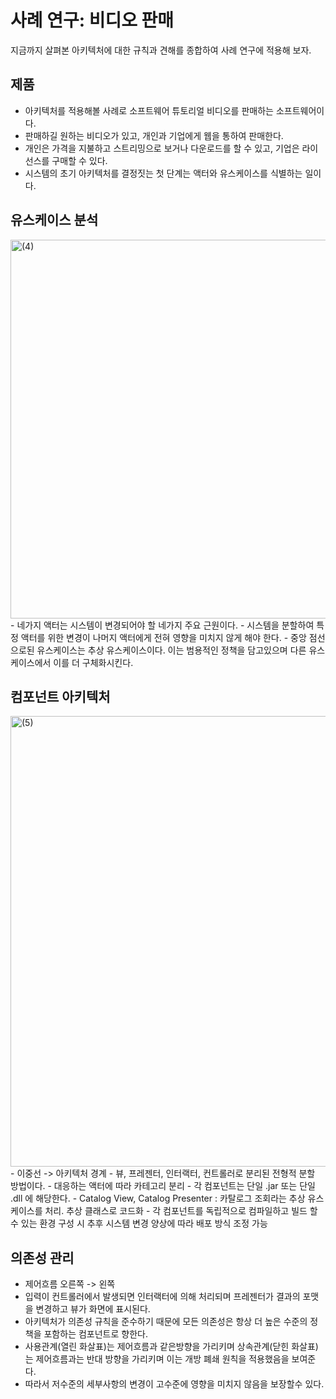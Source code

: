 # 사례 연구: 비디오 판매
 지금까지 살펴본 아키텍처에 대한 규칙과 견해를 종합하여 사례 연구에 적용해 보자.
 
 ## 제품
  - 아키텍처를 적용해볼 사례로 소프트웨어 튜토리얼 비디오를 판매하는 소프트웨어이다.
  - 판매하길 원하는 비디오가 있고, 개인과 기업에게 웹을 통하여 판매한다. 
  - 개인은 가격을 지불하고 스트리밍으로 보거나 다운로드를 할 수 있고, 기업은 라이선스를 구매할 수 있다.
  - 시스템의 초기 아키텍처를 결정짓는 첫 단계는 액터와 유스케이스를 식별하는 일이다.

## 유스케이스 분석
<img width="606" alt="(4)" src="https://user-images.githubusercontent.com/50142323/151648988-34aa4cdf-d406-493f-8f7f-895c564b49fa.png">
 - 네가지 액터는 시스템이 변경되어야 할 네가지 주요 근원이다.
 - 시스템을 분할하여 특정 액터를 위한 변경이 나머지 액터에게 전혀 영향을 미치지 않게 해야 한다.
 - 중앙 점선으로된 유스케이스는 추상 유스케이스이다. 이는 범용적인 정책을 담고있으며 다른 유스케이스에서 이를 더 구체화시킨다.

## 컴포넌트 아키텍처

<img width="721" alt="(5)" src="https://user-images.githubusercontent.com/50142323/151649166-9c53a75b-7443-40a4-bcb2-9de726032469.png">
 - 이중선 -> 아키텍처 경계
 - 뷰, 프레젠터, 인터랙터, 컨트롤러로 분리된 전형적 분할 방법이다.
 - 대응하는 액터에 따라 카테고리 분리
 - 각 컴포넌트는 단일 .jar 또는 단일 .dll 에 해당한다.
 - Catalog View, Catalog Presenter : 카탈로그 조회라는 추상 유스케이스를 처리. 추상 클래스로 코드화
 - 각 컴포넌트를 독립적으로 컴파일하고 빌드 할 수 있는 환경 구성 시 추후 시스템 변경 양상에 따라 배포 방식 조정 가능

## 의존성 관리
 - 제어흐름 오른쪽 -> 왼쪽
 - 입력이 컨트롤러에서 발생되면 인터랙터에 의해 처리되며 프레젠터가 결과의 포맷을 변경하고 뷰가 화면에 표시된다.
 - 아키텍처가 의존성 규칙을 준수하기 때문에 모든 의존성은 항상 더 높은 수준의 정책을 포함하는 컴포넌트로 향한다.
 - 사용관계(열린 화살표)는 제어흐름과 같은방향을 가리키며 상속관계(닫힌 화살표)는 제어흐름과는 반대 방향을 가리키며 이는 개방 폐쇄 원칙을 적용했음을 보여준다.
 - 따라서 저수준의 세부사항의 변경이 고수준에 영향을 미치지 않음을 보장할수 있다.


